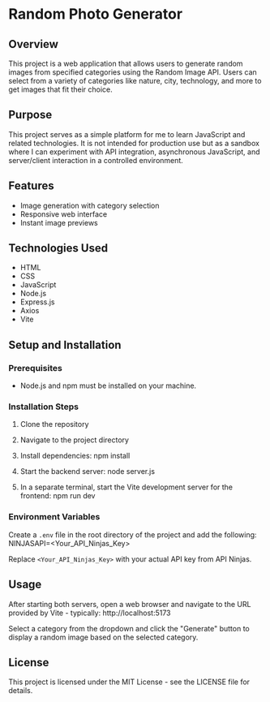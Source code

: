 # Random Photo Generator

## Overview

This project is a web application that allows users to generate random images from specified categories using the Random Image API. Users can select from a variety of categories like nature, city, technology, and more to get images that fit their choice.

## Purpose

This project serves as a simple platform for me to learn JavaScript and related technologies. It is not intended for production use but as a sandbox where I can experiment with API integration, asynchronous JavaScript, and server/client interaction in a controlled environment.

## Features

- Image generation with category selection
- Responsive web interface
- Instant image previews

## Technologies Used

- HTML
- CSS
- JavaScript
- Node.js
- Express.js
- Axios
- Vite

## Setup and Installation

### Prerequisites

- Node.js and npm must be installed on your machine.

### Installation Steps

1. Clone the repository

2. Navigate to the project directory

3. Install dependencies:
   npm install

4. Start the backend server:
   node server.js

5. In a separate terminal, start the Vite development server for the frontend:
   npm run dev

### Environment Variables

Create a `.env` file in the root directory of the project and add the following:
NINJASAPI=<Your_API_Ninjas_Key>

Replace `<Your_API_Ninjas_Key>` with your actual API key from API Ninjas.

## Usage

After starting both servers, open a web browser and navigate to the URL provided by Vite - typically:
http://localhost:5173

Select a category from the dropdown and click the "Generate" button to display a random image based on the selected category.

## License

This project is licensed under the MIT License - see the LICENSE file for details.
